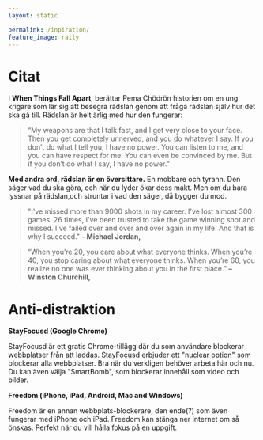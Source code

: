 ```yaml
---
layout: static

permalink: /inpiration/
feature_image: raily
---
```


# Citat

I **When Things Fall Apart**, berättar
Pema Chödrön historien om en ung krigare som lär sig att besegra rädslan genom att fråga rädslan själv hur det ska gå till. Rädslan är helt ärlig med hur den fungerar:

> “My weapons are that I talk fast, and I get very close to your face. Then you get completely unnerved, and you do whatever I say.
If you don’t do what I tell you, I have no power. You can listen to me, and you can have respect for me. You can even be convinced by me. But if you don’t do what I say, I have no power.”

**Med andra ord, rädslan är en översittare.** En mobbare och tyrann. Den säger vad du ska göra, och när du lyder ökar dess makt.
Men om du bara lyssnar på rädslan,och struntar i vad den säger, då bygger du mod.


> "I've missed more than 9000 shots in my career. I've lost almost 300 games. 26 times, I've been trusted to take the game winning shot and missed. I've failed over and over and over again in my life. And that is why I succeed." **- Michael Jordan,**

> “When you’re 20, you care about what everyone thinks. When you’re 40, you stop caring about what everyone thinks. When you’re 60, you realize no one was ever thinking about you in the first place.” **– Winston Churchill,**

# Anti-distraktion

**StayFocusd (Google Chrome)**

StayFocusd är ett gratis Chrome-tillägg där du som användare blockerar webbplatser från att laddas. StayFocusd erbjuder ett "nuclear option" som blockerar alla webbplatser. Bra när du verkligen behöver arbeta här och nu. Du kan även välja "SmartBomb", som blockerar innehåll som video och bilder.

**Freedom (iPhone, iPad, Android, Mac and Windows)**

Freedom är en annan webbplats-blockerare, den ende(?) som även fungerar med iPhone och iPad. Freedom kan stänga ner Internet om så önskas. Perfekt när du vill hålla fokus på en uppgift.

